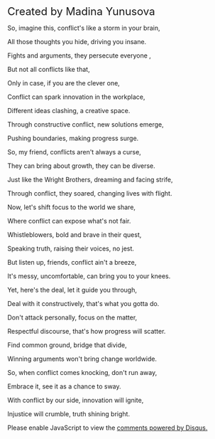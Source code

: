 <font size=5>Created by Madina Yunusova</font>

So, imagine this, conflict's like a storm in your brain, 

All those thoughts you hide, driving you insane.

Fights and arguments, they persecute everyone ,

But not all conflicts like that, 

Only in case, if you are the clever one, 

Conflict can spark innovation in the workplace, 

Different ideas clashing, a creative space.

Through constructive conflict, new solutions emerge,

Pushing boundaries, making progress surge.

So, my friend, conflicts aren't always a curse,

They can bring about growth, they can be diverse.

Just like the Wright Brothers, dreaming and facing strife, 

Through conflict, they soared, changing lives with flight.

Now, let's shift focus to the world we share, 

Where conflict can expose what's not fair.

Whistleblowers, bold and brave in their quest, 

Speaking truth, raising their voices, no jest.

But listen up, friends, conflict ain't a breeze,

It's messy, uncomfortable, can bring you to your knees.

Yet, here's the deal, let it guide you through, 

Deal with it constructively, that's what you gotta do.

Don't attack personally, focus on the matter, 

Respectful discourse, that's how progress will scatter.

Find common ground, bridge that divide,

Winning arguments won't bring change worldwide.

So, when conflict comes knocking, don't run away,

Embrace it, see it as a chance to sway.

With conflict by our side, innovation will ignite, 

Injustice will crumble, truth shining bright.


<div id="disqus_thread"></div>
<script>
    /**
    *  RECOMMENDED CONFIGURATION VARIABLES: EDIT AND UNCOMMENT THE SECTION BELOW TO INSERT DYNAMIC VALUES FROM YOUR PLATFORM OR CMS.
    *  LEARN WHY DEFINING THESE VARIABLES IS IMPORTANT: https://disqus.com/admin/universalcode/#configuration-variables    */
    /*
    var disqus_config = function () {
    this.page.url = PAGE_URL;  // Replace PAGE_URL with your page's canonical URL variable
    this.page.identifier = PAGE_IDENTIFIER; // Replace PAGE_IDENTIFIER with your page's unique identifier variable
    };
    */
    (function() { // DON'T EDIT BELOW THIS LINE
    var d = document, s = d.createElement('script');
    s.src = 'https://exhitbion-1.disqus.com/embed.js';
    s.setAttribute('data-timestamp', +new Date());
    (d.head || d.body).appendChild(s);
    })();
</script>
<noscript>Please enable JavaScript to view the <a href="https://disqus.com/?ref_noscript">comments powered by Disqus.</a></noscript>
